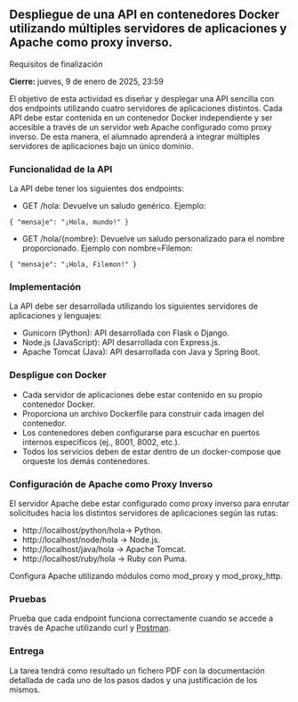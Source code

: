 ## Despliegue de una API en contenedores Docker utilizando múltiples servidores de aplicaciones y Apache como proxy inverso.

Requisitos de finalización

**Cierre:** jueves, 9 de enero de 2025, 23:59

El objetivo de esta actividad es diseñar y desplegar una API sencilla con dos endpoints utilizando cuatro servidores de aplicaciones distintos. Cada API debe estar contenida en un contenedor Docker independiente y ser accesible a través de un servidor web Apache configurado como proxy inverso. De esta manera, el alumnado aprenderá a integrar múltiples servidores de aplicaciones bajo un único dominio.

### Funcionalidad de la API

La API debe tener los siguientes dos endpoints:

- GET /hola: Devuelve un saludo genérico. Ejemplo:

`{ "mensaje": "¡Hola, mundo!" }`

- GET /hola/{nombre}: Devuelve un saludo personalizado para el nombre proporcionado. Ejemplo con nombre=Filemon:

`{ "mensaje": "¡Hola, Filemon!" }`

### Implementación

La API debe ser desarrollada utilizando los siguientes servidores de aplicaciones y lenguajes:

- Gunicorn (Python): API desarrollada con Flask o Django.
- Node.js (JavaScript): API desarrollada con Express.js.
- Apache Tomcat (Java): API desarrollada con Java y Spring Boot.

### Despligue con Docker

- Cada servidor de aplicaciones debe estar contenido en su propio contenedor Docker.
- Proporciona un archivo Dockerfile para construir cada imagen del contenedor.
- Los contenedores deben configurarse para escuchar en puertos internos específicos (ej., 8001, 8002, etc.).
- Todos los servicios deben de estar dentro de un docker-compose que orqueste los demás contenedores.

### Configuración de Apache como Proxy Inverso

El servidor Apache debe estar configurado como proxy inverso para enrutar solicitudes hacia los distintos servidores de aplicaciones según las rutas:

- http://localhost/python/hola→ Python.
- http://localhost/node/hola → Node.js.
- http://localhost/java/hola → Apache Tomcat.
- http://localhost/ruby/hola → Ruby con Puma.

Configura Apache utilizando módulos como mod_proxy y mod_proxy_http.

### Pruebas

Prueba que cada endpoint funciona correctamente cuando se accede a través de Apache utilizando curl y [Postman](https://www.postman.com/).

### Entrega

La tarea tendrá como resultado un fichero PDF con la documentación detallada de cada uno de los pasos dados y una justificación de los mismos.